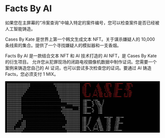 # Facts By AI

如果您在主屏幕的“冷案查询”中输入特定的案件编号，您可以检查案件是否已经被人工智能铸造。

Cases By Kate 是世界上第一个韩文生成文本 NFT。关于谋杀嫌疑人的 10,000 条线索的集合。提供了一个寻找嫌疑人的模拟器和一支香烟。

Facts By AI 是一款结合文本 NFT 和 AI 技术打造的 AI NFT，是 Cases By Kate 的衍生项目。 允许您从犯罪现场的闭路电视摄像机数据中制作证词。您需要一个案例来铸造您自己的 AI 证词，也可以尝试多次检查您的证词。要通过 AI 铸造 Facts，您必须支付 1 MIX。

![nft](24131.jpg)
